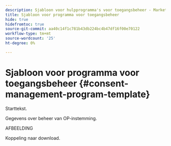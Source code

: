 ```yaml
---
description: Sjabloon voor hulpprogramma's voor toegangsbeheer - Marketo Docs - Productdocumentatie
title: Sjabloon voor programma voor toegangsbeheer
hide: true
hidefromtoc: true
source-git-commit: aa40c14f1c781b43db224bc4b47df16f00e70122
workflow-type: tm+mt
source-wordcount: '25'
ht-degree: 0%

---
```


# Sjabloon voor programma voor toegangsbeheer {#consent-management-program-template}

Starttekst.

Gegevens over beheer van OP-instemming.

AFBEELDING

Koppeling naar download.
